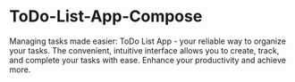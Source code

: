 # ToDo-List-App-Compose
Managing tasks made easier: ToDo List App - your reliable way to organize your tasks.  The convenient, intuitive interface allows you to create, track, and complete your tasks with ease.  Enhance your productivity and achieve more.

